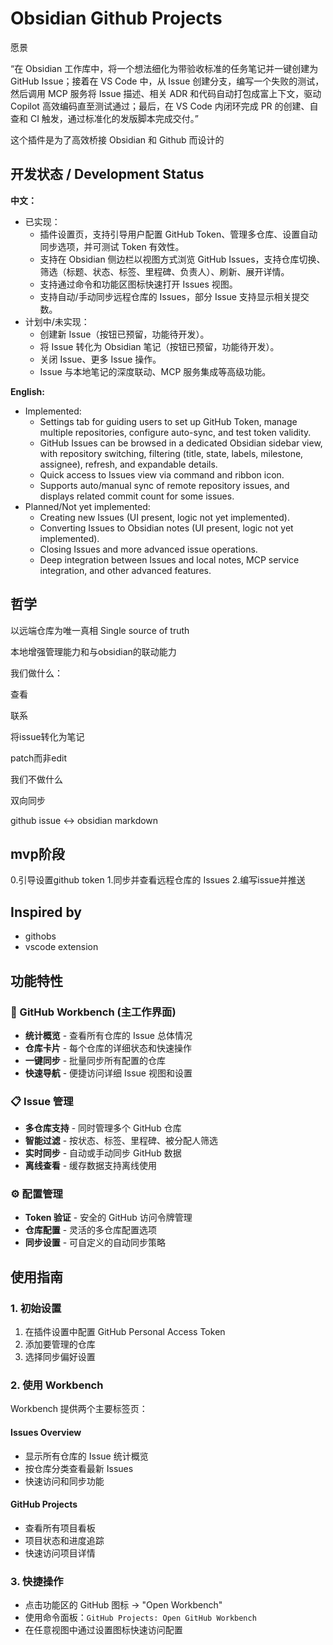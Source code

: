# Obsidian Github Projects

愿景

“在 Obsidian 工作库中，将一个想法细化为带验收标准的任务笔记并一键创建为 GitHub Issue；接着在 VS Code 中，从 Issue 创建分支，编写一个失败的测试，然后调用 MCP 服务将 Issue 描述、相关 ADR 和代码自动打包成富上下文，驱动 Copilot 高效编码直至测试通过；最后，在 VS Code 内闭环完成 PR 的创建、自查和 CI 触发，通过标准化的发版脚本完成交付。”

这个插件是为了高效桥接 Obsidian 和 Github 而设计的


## 开发状态 / Development Status

**中文：**

- 已实现：
  - 插件设置页，支持引导用户配置 GitHub Token、管理多仓库、设置自动同步选项，并可测试 Token 有效性。
  - 支持在 Obsidian 侧边栏以视图方式浏览 GitHub Issues，支持仓库切换、筛选（标题、状态、标签、里程碑、负责人）、刷新、展开详情。
  - 支持通过命令和功能区图标快速打开 Issues 视图。
  - 支持自动/手动同步远程仓库的 Issues，部分 Issue 支持显示相关提交数。
- 计划中/未实现：
  - 创建新 Issue（按钮已预留，功能待开发）。
  - 将 Issue 转化为 Obsidian 笔记（按钮已预留，功能待开发）。
  - 关闭 Issue、更多 Issue 操作。
  - Issue 与本地笔记的深度联动、MCP 服务集成等高级功能。

**English:**

- Implemented:
  - Settings tab for guiding users to set up GitHub Token, manage multiple repositories, configure auto-sync, and test token validity.
  - GitHub Issues can be browsed in a dedicated Obsidian sidebar view, with repository switching, filtering (title, state, labels, milestone, assignee), refresh, and expandable details.
  - Quick access to Issues view via command and ribbon icon.
  - Supports auto/manual sync of remote repository issues, and displays related commit count for some issues.
- Planned/Not yet implemented:
  - Creating new Issues (UI present, logic not yet implemented).
  - Converting Issues to Obsidian notes (UI present, logic not yet implemented).
  - Closing Issues and more advanced issue operations.
  - Deep integration between Issues and local notes, MCP service integration, and other advanced features.

## 哲学

以远端仓库为唯一真相 Single source of truth

本地增强管理能力和与obsidian的联动能力

我们做什么：

查看

联系

将issue转化为笔记

patch而非edit

我们不做什么

双向同步

github issue <-> obsidian markdown


## mvp阶段

0.引导设置github token
1.同步并查看远程仓库的 Issues
2.编写issue并推送

## Inspired by

- githobs
- vscode extension

## 功能特性

### 🎯 GitHub Workbench (主工作界面)
- **统计概览** - 查看所有仓库的 Issue 总体情况
- **仓库卡片** - 每个仓库的详细状态和快速操作
- **一键同步** - 批量同步所有配置的仓库
- **快速导航** - 便捷访问详细 Issue 视图和设置

### 📋 Issue 管理
- **多仓库支持** - 同时管理多个 GitHub 仓库
- **智能过滤** - 按状态、标签、里程碑、被分配人筛选
- **实时同步** - 自动或手动同步 GitHub 数据
- **离线查看** - 缓存数据支持离线使用

### ⚙️ 配置管理
- **Token 验证** - 安全的 GitHub 访问令牌管理
- **仓库配置** - 灵活的多仓库配置选项
- **同步设置** - 可自定义的自动同步策略

## 使用指南

### 1. 初始设置
1. 在插件设置中配置 GitHub Personal Access Token
2. 添加要管理的仓库
3. 选择同步偏好设置

### 2. 使用 Workbench

Workbench 提供两个主要标签页：

#### Issues Overview
- 显示所有仓库的 Issue 统计概览
- 按仓库分类查看最新 Issues
- 快速访问和同步功能

#### GitHub Projects
- 查看所有项目看板
- 项目状态和进度追踪
- 快速访问项目详情

### 3. 快捷操作
- 点击功能区的 GitHub 图标 → "Open Workbench"
- 使用命令面板：`GitHub Projects: Open GitHub Workbench`
- 在任意视图中通过设置图标快速访问配置
